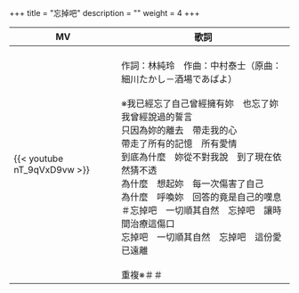 +++
title = "忘掉吧"
description = ""
weight = 4
+++

MV  | 歌詞  
--------------|-------
{{< youtube nT_9qVxD9vw >}}|<br/>作詞：林純玲　作曲：中村泰士（原曲：細川たかし－酒場であばよ）<br/><br/>※我已經忘了自己曾經擁有妳　也忘了妳我曾經說過的誓言<br/>只因為妳的離去　帶走我的心<br/>帶走了所有的記憶　所有愛情<br/>到底為什麼　妳從不對我說　到了現在依然猜不透<br/>為什麼　想起妳　每一次傷害了自己<br/>為什麼　呼喚妳　回答的竟是自己的嘆息<br/>＃忘掉吧　一切順其自然　忘掉吧　讓時間治療這傷口<br/>忘掉吧　一切順其自然　忘掉吧　這份愛已遠離<br/><br/>重複※＃＃




